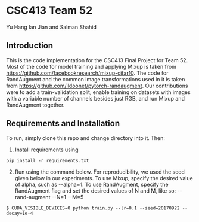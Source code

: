 # CSC413 Team 52
Yu Hang Ian Jian and Salman Shahid

## Introduction

This is the code implementation for the CSC413 Final Project for Team 52. Most of the code for model training and applying Mixup is taken from https://github.com/facebookresearch/mixup-cifar10. The code for RandAugment and the common image transformations used in it is taken from https://github.com/ildoonet/pytorch-randaugment. Our contributions were to add a train-validation split, enable training on datasets with images with a variable number of channels besides just RGB, and run Mixup and RandAugment together.

## Requirements and Installation

To run, simply clone this repo and change directory into it. Then:

1. Install requirements using
```
pip install -r requirements.txt
```

2. Run using the command below. For reproducibility, we used the seed given below in our experiments. To use Mixup, specify the desired value of alpha, such as --alpha=1. To use RandAugment, specify the RandAugment flag and set the desired values of N and M, like so: --rand-augment --N=1 --M=5
```
$ CUDA_VISIBLE_DEVICES=0 python train.py --lr=0.1 --seed=20170922 --decay=1e-4
```
